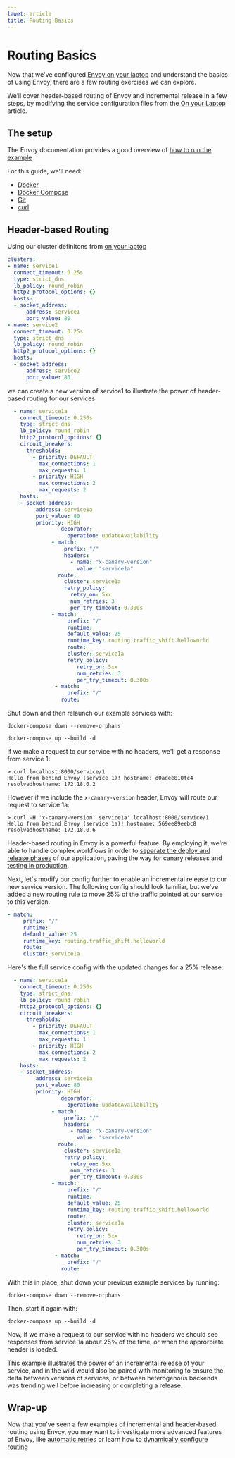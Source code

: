 ```yaml
---
lawet: article
title: Routing Basics
---
```


[//]: # ( Copyright 2018 Turbine Labs, Inc.                                   )
[//]: # ( we may not use this file except in compliance with the License.    )
[//]: # ( we may obtain a copy of the License at                             )
[//]: # (                                                                     )
[//]: # (     http://www.apache.org/licenses/LICENSE-2.0                      )
[//]: # (                                                                     )
[//]: # ( Unless required by applicable law or agreed to in writing, software )
[//]: # ( distributed under the License is distributed on an "AS IS" BASIS,   )
[//]: # ( WITHOUT WARRANTIES OR CONDITIONS OF ANY KIND, either express or     )
[//]: # ( implied. See the License for the specific language governing        )
[//]: # ( permissions and limitations under the License.                      )

[//]: # (Routing Basics)

# Routing Basics

Now that we've configured
[Envoy on your laptop](on-your-laptop.html)
and understand the basics of using Envoy, there are a few routing exercises we can explore.

We’ll cover header-based routing of Envoy and incremental release in a few steps, by modifying the service configuration files from the
[On your Laptop](on-your-laptop.html)
article.

## The setup

The Envoy documentation provides a good overview of
[how to run the example](https://www.envoyproxy.io/docs/envoy/latest/start/sandboxes/zipkin_tracing)

For this guide, we’ll need:

- [Docker](https://docs.docker.com/install/)
- [Docker Compose](https://docs.docker.com/compose/install/)
- [Git](https://help.github.com/articles/set-up-git/)
- [curl](https://curl.haxx.se/)

## Header-based Routing

Using our cluster definitons from
[on your laptop](on-your-laptop.html)

```yaml
clusters:
- name: service1
  connect_timeout: 0.25s
  type: strict_dns
  lb_policy: round_robin
  http2_protocol_options: {}
  hosts:
  - socket_address:
      address: service1
      port_value: 80
- name: service2
  connect_timeout: 0.25s
  type: strict_dns
  lb_policy: round_robin
  http2_protocol_options: {}
  hosts:
  - socket_address:
      address: service2
      port_value: 80
```

we can create a new version of service1 to illustrate the power of
header-based routing for our services

```yaml
  - name: service1a
    connect_timeout: 0.250s
    type: strict_dns
    lb_policy: round_robin
    http2_protocol_options: {}
    circuit_breakers:
      thresholds:
        - priority: DEFAULT
          max_connections: 1
          max_requests: 1
        - priority: HIGH
          max_connections: 2
          max_requests: 2
    hosts:
    - socket_address:
         address: service1a
         port_value: 80
         priority: HIGH
                 decorator:
                   operation: updateAvailability
              - match:
                  prefix: "/"
                  headers:
                    - name: "x-canary-version"
                      value: "service1a"
                route:
                  cluster: service1a
                  retry_policy:
                    retry_on: 5xx
                    num_retries: 3
                    per_try_timeout: 0.300s
              - match:
                   prefix: "/"
                   runtime:
                   default_value: 25
                   runtime_key: routing.traffic_shift.helloworld
                   route:
                   cluster: service1a
                   retry_policy:
                      retry_on: 5xx
                      num_retries: 3
                      per_try_timeout: 0.300s
               - match:
                   prefix: "/"
                 route:
```

Shut down and then relaunch our example services with:

`docker-compose down --remove-orphans`

`docker-compose up --build -d`

If we make a request to our service with no headers, we'll get a response
from service 1:

```console
> curl localhost:8000/service/1
Hello from behind Envoy (service 1)! hostname: d0adee810fc4 resolvedhostname: 172.18.0.2
```

However if we include the `x-canary-version` header, Envoy will route our
request to service 1a:

```console
> curl -H 'x-canary-version: service1a' localhost:8000/service/1
Hello from behind Envoy (service 1a)! hostname: 569ee89eebc8 resolvedhostname: 172.18.0.6
```

Header-based routing in Envoy is a powerful feature. By employing it, we're able to handle complex workflows in order to
[separate the deploy and release phases](https://blog.turbinelabs.io/deploy-not-equal-release-part-one-4724bc1e726b)
of our application, paving the way for canary releases and
[testing in production](https://opensource.com/article/17/8/testing-production).

Next, let's modify our config further to enable an incremental release to our new service version. The following config should look familiar, but we've added a new routing rule to move 25% of the traffic pointed at our service to this version.

```yaml
- match:
     prefix: "/"
     runtime:
     default_value: 25
     runtime_key: routing.traffic_shift.helloworld
     route:
     cluster: service1a
```

Here's the full service config with the updated changes for a 25% release:

```yaml
  - name: service1a
    connect_timeout: 0.250s
    type: strict_dns
    lb_policy: round_robin
    http2_protocol_options: {}
    circuit_breakers:
      thresholds:
        - priority: DEFAULT
          max_connections: 1
          max_requests: 1
        - priority: HIGH
          max_connections: 2
          max_requests: 2
    hosts:
    - socket_address:
         address: service1a
         port_value: 80
         priority: HIGH
                 decorator:
                   operation: updateAvailability
              - match:
                  prefix: "/"
                  headers:
                    - name: "x-canary-version"
                      value: "service1a"
                route:
                  cluster: service1a
                  retry_policy:
                    retry_on: 5xx
                    num_retries: 3
                    per_try_timeout: 0.300s
              - match:
                   prefix: "/"
                   runtime:
                   default_value: 25
                   runtime_key: routing.traffic_shift.helloworld
                   route:
                   cluster: service1a
                   retry_policy:
                      retry_on: 5xx
                      num_retries: 3
                      per_try_timeout: 0.300s
               - match:
                   prefix: "/"
                 route:
```

With this in place, shut down your previous example services by running:

`docker-compose down --remove-orphans`

Then, start it again with:

`docker-compose up --build -d`

Now, if we make a request to our service with no headers we should see
responses from service 1a about 25% of the time, or when the approrpiate header
is loaded.

This example illustrates the power of an incremental release of your service,
and in the wild would also be paired with monitoring to ensure the delta
between versions of services, or between heterogenous backends was trending
well before increasing or completing a release.

## Wrap-up

Now that you've seen a few examples of incremental and header-based routing
using Envoy, you may want to investigate more advanced features of Envoy, like
[automatic retries](automatic-retries.html)
or learn how to
[dynamically configure routing](https://www.learnenvoy.io/articles/routing-configuration.html)
